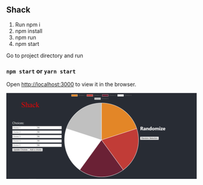 ﻿## Shack

1. Run npm i
2. npm install
3. npm run
4. npm start 

Go to project directory and run

### `npm start` or `yarn start`

Open [http://localhost:3000](http://localhost:3000) to view it in the browser.

![](https://github.com/michaelfu1029/Shack/blob/master/demo.png)
